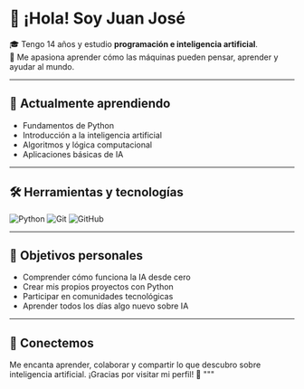 # 👋 ¡Hola! Soy Juan José

🎓 Tengo 14 años y estudio **programación e inteligencia artificial**.  
🤖 Me apasiona aprender cómo las máquinas pueden pensar, aprender y ayudar al mundo.

---

## 🧠 Actualmente aprendiendo

- Fundamentos de Python  
- Introducción a la inteligencia artificial  
- Algoritmos y lógica computacional  
- Aplicaciones básicas de IA  

---

## 🛠️ Herramientas y tecnologías

![Python](https://img.shields.io/badge/Python-3776AB?logo=python&logoColor=white)
![Git](https://img.shields.io/badge/Control-Git-orange?logo=git&logoColor=white)
![GitHub](https://img.shields.io/badge/Repositorio-GitHub-black?logo=github)

---

## 🎯 Objetivos personales

- Comprender cómo funciona la IA desde cero  
- Crear mis propios proyectos con Python  
- Participar en comunidades tecnológicas  
- Aprender todos los días algo nuevo sobre IA  

---

## 🤝 Conectemos

Me encanta aprender, colaborar y compartir lo que descubro sobre inteligencia artificial. ¡Gracias por visitar mi perfil! 🙌
"""
